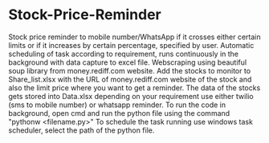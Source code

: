 # Stock-Price-Reminder
Stock price reminder to mobile number/WhatsApp if it crosses either certain limits or if it increases by certain percentage, specified by user. Automatic scheduling of task according to requirement, runs continuously in the background with data capture to excel file.
Webscraping using beautiful soup library from money.rediff.com website.
Add the stocks to monitor to Share_list.xlsx with the URL of money.rediff.com website of the stock and also the limit price where you want to get a reminder.
The data of the stocks gets stored into Data.xlsx depending on your requirement use either twilio (sms to mobile number) or whatsapp reminder.
To run the code in background, open cmd and run the python file using the command "pythonw <filename.py>"
To schedule the task running use windows task scheduler, select the path of the python file.
